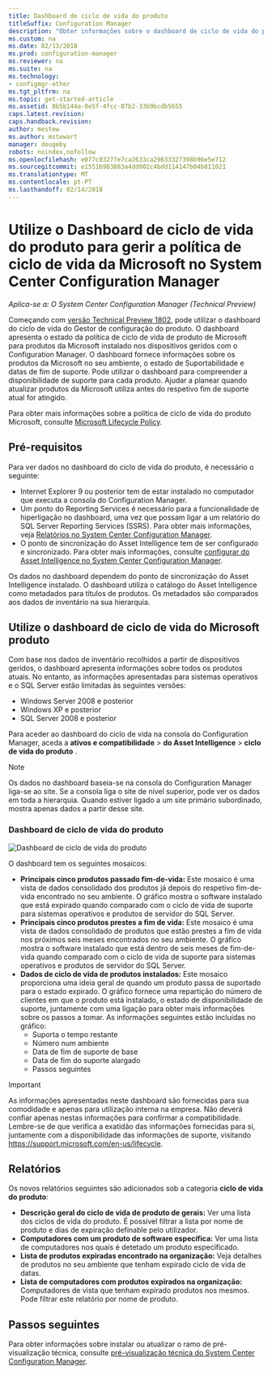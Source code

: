 ```yaml
---
title: Dashboard de ciclo de vida do produto
titleSuffix: Configuration Manager
description: "Obter informações sobre o dashboard de ciclo de vida do produto no System Center Configuration Manager."
ms.custom: na
ms.date: 02/13/2018
ms.prod: configuration-manager
ms.reviewer: na
ms.suite: na
ms.technology:
- configmgr-other
ms.tgt_pltfrm: na
ms.topic: get-started-article
ms.assetid: 8b5b144a-0e5f-4fcc-87b2-33b9bcdb5655
caps.latest.revision: 
caps.handback.revision: 
author: mestew
ms.author: mstewart
manager: dougeby
robots: noindex,nofollow
ms.openlocfilehash: e077c83277e7ca2633ca29633327398b96e5e712
ms.sourcegitcommit: e15516983883a4dd002c4bdd114147b04b811021
ms.translationtype: MT
ms.contentlocale: pt-PT
ms.lasthandoff: 02/14/2018
---
```

# <a name="use-the-product-lifecycle-dashboard-to-manage-microsoft-lifecycle-policy-in-system-center-configuration-manager"></a>Utilize o Dashboard de ciclo de vida do produto para gerir a política de ciclo de vida da Microsoft no System Center Configuration Manager

*Aplica-se a: O System Center Configuration Manager (Technical Preview)*

Começando com [versão Technical Preview 1802](/sccm/core/get-started/capabilities-in-technical-preview-1802), pode utilizar o dashboard do ciclo de vida do Gestor de configuração do produto. O dashboard apresenta o estado da política de ciclo de vida de produto de Microsoft para produtos da Microsoft instalado nos dispositivos geridos com o Configuration Manager. O dashboard fornece informações sobre os produtos da Microsoft no seu ambiente, o estado de Suportabilidade e datas de fim de suporte. Pode utilizar o dashboard para compreender a disponibilidade de suporte para cada produto. Ajudar a planear quando atualizar produtos da Microsoft utiliza antes do respetivo fim de suporte atual for atingido.  

Para obter mais informações sobre a política de ciclo de vida do produto Microsoft, consulte [Microsoft Lifecycle Policy](https://support.microsoft.com/en-us/lifecycle).

## <a name="prerequisites"></a>Pré-requisitos 

 Para ver dados no dashboard do ciclo de vida do produto, é necessário o seguinte: 
- Internet Explorer 9 ou posterior tem de estar instalado no computador que executa a consola do Configuration Manager. 
- Um ponto do Reporting Services é necessário para a funcionalidade de hiperligação no dashboard, uma vez que possam ligar a um relatório do SQL Server Reporting Services (SSRS). Para obter mais informações, veja [Relatórios no System Center Configuration Manager](/sccm/core/servers/manage/reporting). 
- O ponto de sincronização do Asset Intelligence tem de ser configurado e sincronizado. Para obter mais informações, consulte [configurar do Asset Intelligence no System Center Configuration Manager](/sccm/core/clients/manage/asset-intelligence/configuring-asset-intelligence).

Os dados no dashboard dependem do ponto de sincronização do Asset Intelligence instalado. O dashboard utiliza o catálogo do Asset Intelligence como metadados para títulos de produtos. Os metadados são comparados aos dados de inventário na sua hierarquia. 

## <a name="use-the-microsoft-product-lifecycle-dashboard"></a>Utilize o dashboard de ciclo de vida do Microsoft produto

Com base nos dados de inventário recolhidos a partir de dispositivos geridos, o dashboard apresenta informações sobre todos os produtos atuais. No entanto, as informações apresentadas para sistemas operativos e o SQL Server estão limitadas às seguintes versões:

- Windows Server 2008 e posterior
- Windows XP e posterior
- SQL Server 2008 e posterior

Para aceder ao dashboard do ciclo de vida na consola do Configuration Manager, aceda a **ativos e compatibilidade** > **do Asset Intelligence** > **ciclo de vida do produto** .

>[!NOTE]
>Os dados no dashboard baseia-se na consola do Configuration Manager liga-se ao site. Se a consola liga o site de nível superior, pode ver os dados em toda a hierarquia. Quando estiver ligado a um site primário subordinado, mostra apenas dados a partir desse site.

### <a name="product-lifecycle-dashboard"></a>Dashboard de ciclo de vida do produto

![Dashboard de ciclo de vida do produto](/sccm/core/clients/manage/asset-intelligence/media/product-lifecycle-dashboard.png)

O dashboard tem os seguintes mosaicos: 
- **Principais cinco produtos passado fim-de-vida:** Este mosaico é uma vista de dados consolidado dos produtos já depois do respetivo fim-de-vida encontrado no seu ambiente. O gráfico mostra o software instalado que está expirado quando comparado com o ciclo de vida de suporte para sistemas operativos e produtos de servidor do SQL Server.  
- **Principais cinco produtos prestes a fim de vida:** Este mosaico é uma vista de dados consolidado de produtos que estão prestes a fim de vida nos próximos seis meses encontrados no seu ambiente. O gráfico mostra o software instalado que está dentro de seis meses de fim-de-vida quando comparado com o ciclo de vida de suporte para sistemas operativos e produtos de servidor do SQL Server.
- **Dados de ciclo de vida de produtos instalados:** Este mosaico proporciona uma ideia geral de quando um produto passa de suportado para o estado expirado. O gráfico fornece uma repartição do número de clientes em que o produto está instalado, o estado de disponibilidade de suporte, juntamente com uma ligação para obter mais informações sobre os passos a tomar. As informações seguintes estão incluídas no gráfico:     
    - Suporta o tempo restante
    - Número num ambiente 
    - Data de fim de suporte de base
    - Data de fim do suporte alargado
    - Passos seguintes 

>[!IMPORTANT]
>As informações apresentadas neste dashboard são fornecidas para sua comodidade e apenas para utilização interna na empresa. Não deverá confiar apenas nestas informações para confirmar a compatibilidade. Lembre-se de que verifica a exatidão das informações fornecidas para si, juntamente com a disponibilidade das informações de suporte, visitando https://support.microsoft.com/en-us/lifecycle.

## <a name="reporting"></a>Relatórios
Os novos relatórios seguintes são adicionados sob a categoria **ciclo de vida do produto**:
- **Descrição geral do ciclo de vida de produto de gerais:** Ver uma lista dos ciclos de vida do produto. É possível filtrar a lista por nome de produto e dias de expiração definable pelo utilizador. 
- **Computadores com um produto de software específica:** Ver uma lista de computadores nos quais é detetado um produto especificado.
- **Lista de produtos expiradas encontrado na organização:** Veja detalhes de produtos no seu ambiente que tenham expirado ciclo de vida de datas. 
- **Lista de computadores com produtos expirados na organização:** Computadores de vista que tenham expirado produtos nos mesmos. Pode filtrar este relatório por nome de produto.

## <a name="next-steps"></a>Passos seguintes
Para obter informações sobre instalar ou atualizar o ramo de pré-visualização técnica, consulte [pré-visualização técnica do System Center Configuration Manager](/sccm/core/get-started/technical-preview).  

